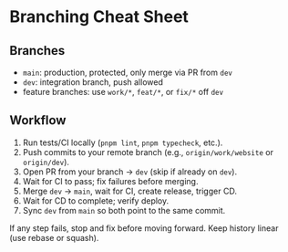 # Branching Cheat Sheet

## Branches
- `main`: production, protected, only merge via PR from `dev`
- `dev`: integration branch, push allowed
- feature branches: use `work/*`, `feat/*`, or `fix/*` off `dev`

## Workflow
1. Run tests/CI locally (`pnpm lint`, `pnpm typecheck`, etc.).
2. Push commits to your remote branch (e.g., `origin/work/website` or `origin/dev`).
3. Open PR from your branch → `dev` (skip if already on `dev`).
4. Wait for CI to pass; fix failures before merging.
5. Merge `dev` → `main`, wait for CI, create release, trigger CD.
6. Wait for CD to complete; verify deploy.
7. Sync `dev` from `main` so both point to the same commit.

If any step fails, stop and fix before moving forward. Keep history linear (use rebase or squash).
